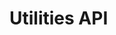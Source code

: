 # Utilities API

<!-- 
This page should provide:
1. Comprehensive API reference for utility functions
2. Parameters, return values, and usage
3. TypeScript interfaces and types
4. Common utility patterns
5. Examples for each utility
-->